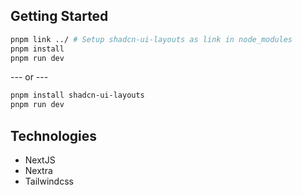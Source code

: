 ## Getting Started

```bash
pnpm link ../ # Setup shadcn-ui-layouts as link in node_modules
pnpm install
pnpm run dev
```

--- or ---

```bash
pnpm install shadcn-ui-layouts
pnpm run dev
```

## Technologies

- NextJS
- Nextra
- Tailwindcss